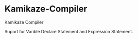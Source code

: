 # Kamikaze-Compiler
Kamikaze Compiler

Suport for Varible Declare Statement and Expression Statement.
